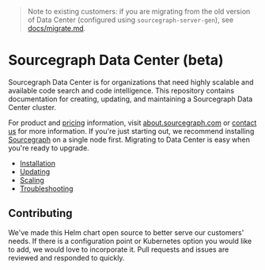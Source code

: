 > Note to existing customers: if you are migrating from the old version of Data Center (configured
> using `sourcegraph-server-gen`), see [docs/migrate.md](docs/migrate.md).

# Sourcegraph Data Center (beta)

Sourcegraph Data Center is for organizations that need highly scalable and available code search and
code intelligence. This repository contains documentation for creating, updating, and maintaining a
Sourcegraph Data Center cluster.

For product and [pricing](https://about.sourcegraph.com/pricing/) information,
visit [about.sourcegraph.com](https://about.sourcegraph.com)
or [contact us](https://about.sourcegraph.com/contact/sales) for more information. If you're just
starting out, we recommend installing [Sourcegraph](https://about.sourcegraph.com/docs) on a single
node first. Migrating to Data Center is easy when you're ready to upgrade.


* [Installation](docs/install.md)
* [Updating](docs/update.md)
* [Scaling](/docs/scale.md)
* [Troubleshooting](/docs/troubleshoot.md)


## Contributing

We've made this Helm chart open source to better serve our customers' needs. If there is a
configuration point or Kubernetes option you would like to add, we would love to incorporate
it. Pull requests and issues are reviewed and responded to quickly.
